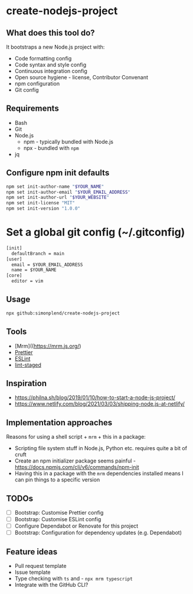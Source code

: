 # create-nodejs-project

## What does this tool do?

It bootstraps a new Node.js project with:

- Code formatting config
- Code syntax and style config
- Continuous integration config
- Open source hygiene - license, Contributor Convenant
- npm configuration
- Git config

## Requirements

- Bash
- Git
- Node.js
  - npm - typically bundled with Node.js
  - npx - bundled with `npm`
- jq

## Configure npm init defaults

```sh
npm set init-author-name "$YOUR_NAME"
npm set init-author-email "$YOUR_EMAIL_ADDRESS"
npm set init-author-url "$YOUR_WEBSITE"
npm set init-license "MIT"
npm set init-version "1.0.0"
```

# Set a global git config (~/.gitconfig)

```dosbat
[init]
  defaultBranch = main
[user]
  email = $YOUR_EMAIL_ADDRESS
  name = $YOUR_NAME
[core]
  editor = vim
```

## Usage

```sh
npx github:simonplend/create-nodejs-project
```

## Tools

- [Mrm]((https://mrm.js.org/)
- [Prettier](https://prettier.io/)
- [ESLint](https://eslint.org/)
- [lint-staged](TODO:)

## Inspiration

- https://philna.sh/blog/2019/01/10/how-to-start-a-node-js-project/
- https://www.netlify.com/blog/2021/03/03/shipping-node.js-at-netlify/

## Implementation approaches

Reasons for using a shell script + `mrm` + this in a package:

- Scripting file system stuff in Node.js, Python etc. requires quite a bit of cruft
- Create an npm initializer package seems painful - https://docs.npmjs.com/cli/v6/commands/npm-init
- Having this in a package with the `mrm` dependencies installed means I can pin
things to a specific version

## TODOs

- [ ] Bootstrap: Customise Prettier config
- [ ] Bootstrap: Customise ESLint config
- [ ] Configure Dependabot or Renovate for this project
- [ ] Bootstrap: Configuration for dependency updates (e.g. Dependabot)

## Feature ideas

- Pull request template
- Issue template
- Type checking with `ts` and  - `npx mrm typescript`
- Integrate with the GitHub CLI?
